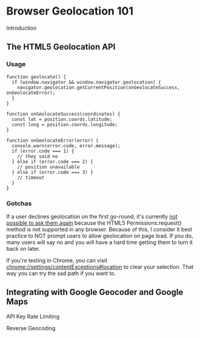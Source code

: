 # Browser Geolocation 101

Introduction

## The HTML5 Geolocation API

### Usage

```
function geolocate() {
  if (window.navigator && window.navigator.geolocation) {
    navigator.geolocation.getCurrentPosition(onGeolocateSuccess, onGeolocateError);
  }
}
```

```
function onGeolocateSuccess(coordinates) {
  const lat = position.coords.latitude;
  const long = position.coords.longitude;
}

function onGeolocateError(error) {
  console.warn(error.code, error.message);
  if (error.code === 1) {
    // they said no
  } else if (error.code === 2) {
    // position unavailable
  } else if (error.code === 3) }
    // timeout
  }
}
```

### Gotchas

If a user declines geolocation on the first go-round, it's currently [not possible to ask them again](http://stackoverflow.com/questions/26765638/in-browser-geolocation-feature-how-can-i-prompt-the-user-to-reenable-after-they) because the HTML5 Permissions.request() method is not supported in any browser. Because of this, I consider it best practice to NOT prompt users to allow geolocation on page load. If you do, many users will say no and you will have a hard time getting them to turn it back on later.

If you're testing in Chrome, you can visit [chrome://settings/contentExceptions#location](chrome://settings/contentExceptions#location) to clear your selection. That way you can try the sad path if you want to.

## Integrating with Google Geocoder and Google Maps

API Key
Rate Limiting

Reverse Geocoding


